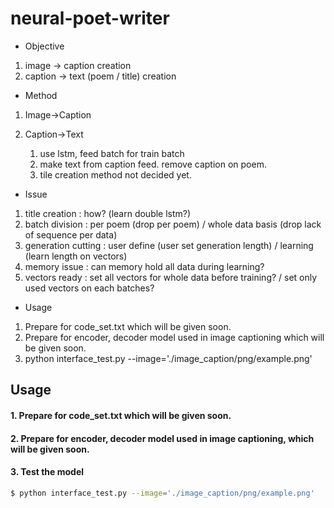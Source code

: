 # neural-poet-writer

- Objective
1. image -> caption creation
2. caption -> text (poem / title) creation

- Method
1. Image->Caption

2. Caption->Text
	1. use lstm, feed batch for train batch
	2. make text from caption feed. remove caption on poem.
	3. tile creation method not decided yet.

- Issue
1. title creation : how? (learn double lstm?)
2. batch division : per poem (drop per poem) / whole data basis (drop lack of sequence per data)
3. generation cutting : user define (user set generation length) / learning (learn length on vectors)
4. memory issue : can memory hold all data during learning?
5. vectors ready : set all vectors for whole data before training? / set only used vectors on each batches?

- Usage
1. Prepare for code_set.txt which will be given soon.
2. Prepare for encoder, decoder model used in image captioning which will be given soon. 
3. python interface_test.py --image='./image_caption/png/example.png'

## Usage


#### 1. Prepare for code_set.txt which will be given soon.
#### 2. Prepare for encoder, decoder model used in image captioning, which will be given soon.
#### 3. Test the model
```bash
$ python interface_test.py --image='./image_caption/png/example.png'
```

